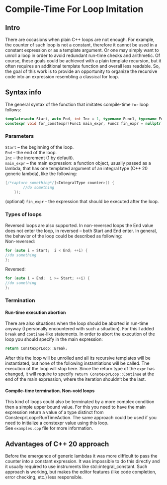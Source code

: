 # Compile-Time For Loop Imitation
## Intro
There are occasions when plain C++ loops are not enough. For example, the counter of such loop is not a constant, therefore it cannot be used in a constant expression or as a template argument. Or one may simply want to unroll a loop in order to avoid redundant run-time checks and arithmetic. Of course, these goals could be achieved with a plain template recursion, but it often requires an additional template function and overall less readable. So, the goal of this work is to provide an opportunity to organize the recursive code into an expression resembling a classical for loop.
## Syntax info
The general syntax of the function that imitates compile-time `for` loop follows:
```cpp
template<auto Start, auto End, int Inc = 1, typename Func1, typename Func2 = std::nullptr_t>
constexpr void for_constexpr(Func1 main_expr, Func2 fin_expr = nullptr)
```
### Parameters
`Start` – the beginning of the loop.  
`End` – the end of the loop.  
`Inc` – the increment (1 by default).  
`main_expr` – the main expression: a function object, usually passed as a lambda, that has one templated argument of an integral type (C++ 20 generic lambda), like the following:  
```cpp
[/*capture something*/]<IntegralType counter>() {
		//do something
	});
```
(optional) `fin_expr` - the expression that should be executed after the loop.
### Types of loops
Reversed loops are also supported. In non-reversed loops the End value does not enter the loop, in reversed – both Start and End enter. In general, the behavior of the loop could be described as following:  
Non-reversed:  
```cpp
for (auto i = Start;  i < End; ++i) { 
//do something 
};
```
Reversed:
```cpp
for (auto i = End;  i >= Start; ++i) { 
//do something 
};
```
### Termination
#### Run-time execution abortion
There are also situations when the loop should be aborted in run-time anyway (I personally encountered with such a situation). For this I added `break` and `continue`-like statements. In order to abort the execution of the loop you should specify in the main expression:
```cpp
return ConstexprLoop::Break;
```
After this the loop will be unrolled and all its recursive templates will be instantiated, but none of the following instantiations will be called. The execution of the loop will stop here. Since the return type of the `expr` has changed, it will require to specify `return ConstexprLoop::Continue` at the end of the main expression, where the iteration shouldn’t be the last.  
#### Compile-time termination. Non-void loops
This kind of loops could also be terminated by a more complex condition then a simple upper bound value. For this you need to have the main expression return a value of a type distinct from ConstexprLoop::RunTimeAction. The same approach could be used if you need to initialize a constexpr value using this loop.  
See `examples.cpp` file for more information.
## Advantages of C++ 20 approach
Before the emergence of generic lambdas it was more difficult to pass the counter into a constant expression. It was impossible to do this directly and it usually required to use instruments like std::integral_constant. Such approach is working, but makes the editor features (like code completion, error checking, etc.) less responsible.
